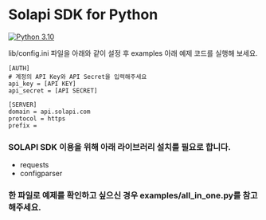 # Solapi SDK for Python

[![Python 3.10](https://img.shields.io/badge/python-3.10-blue.svg)](https://www.python.org/downloads/release/python-3102/)

lib/config.ini 파일을 아래와 같이 설정 후 examples 아래 예제 코드를 실행해 보세요.

```
[AUTH]
# 계정의 API Key와 API Secret을 입력해주세요
api_key = [API KEY]
api_secret = [API SECRET]

[SERVER]
domain = api.solapi.com
protocol = https
prefix =
```

### SOLAPI SDK 이용을 위해 아래 라이브러리 설치를 필요로 합니다.

- requests
- configparser

### 한 파일로 예제를 확인하고 싶으신 경우 examples/all_in_one.py를 참고 해주세요.
